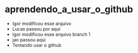 # aprendendo_a_usar_o_github
- Igor modificou esse arquivo
- Lucas passou por aqui 
- Igor modificou esse arquivo branch 1
- jao passou aqui
- Tentando usar o github
